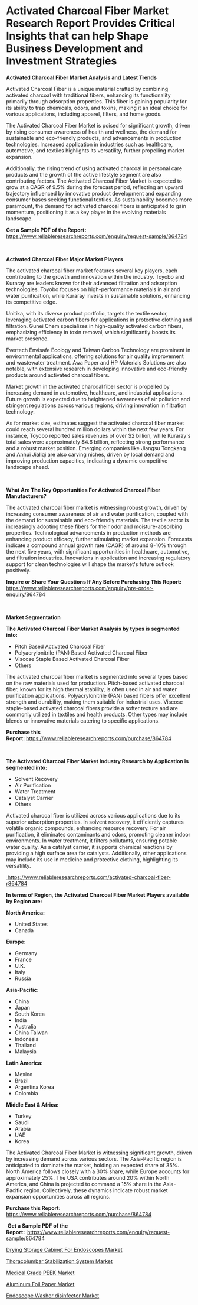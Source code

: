 <p><h1>Activated Charcoal Fiber Market Research Report Provides Critical Insights that can help Shape Business Development and Investment Strategies</h1></p><p><strong>Activated Charcoal Fiber Market Analysis and Latest Trends</strong></p>
<p><p>Activated Charcoal Fiber is a unique material crafted by combining activated charcoal with traditional fibers, enhancing its functionality primarily through adsorption properties. This fiber is gaining popularity for its ability to trap chemicals, odors, and toxins, making it an ideal choice for various applications, including apparel, filters, and home goods.</p><p>The Activated Charcoal Fiber Market is poised for significant growth, driven by rising consumer awareness of health and wellness, the demand for sustainable and eco-friendly products, and advancements in production technologies. Increased application in industries such as healthcare, automotive, and textiles highlights its versatility, further propelling market expansion. </p><p>Additionally, the rising trend of using activated charcoal in personal care products and the growth of the active lifestyle segment are also contributing factors. The Activated Charcoal Fiber Market is expected to grow at a CAGR of 9.5% during the forecast period, reflecting an upward trajectory influenced by innovative product development and expanding consumer bases seeking functional textiles. As sustainability becomes more paramount, the demand for activated charcoal fibers is anticipated to gain momentum, positioning it as a key player in the evolving materials landscape.</p></p>
<p><strong>Get a Sample PDF of the Report:&nbsp;</strong> <a href="https://www.reliableresearchreports.com/enquiry/request-sample/864784?utm_campaign=83&utm_medium=2&utm_source=Github&utm_content=ia&utm_term=10112024&utm_id=activated-charcoal-fiber">https://www.reliableresearchreports.com/enquiry/request-sample/864784</a></p>
<p>&nbsp;</p>
<p><strong>Activated Charcoal Fiber Major Market Players</strong></p>
<p><p>The activated charcoal fiber market features several key players, each contributing to the growth and innovation within the industry. Toyobo and Kuraray are leaders known for their advanced filtration and adsorption technologies. Toyobo focuses on high-performance materials in air and water purification, while Kuraray invests in sustainable solutions, enhancing its competitive edge.</p><p>Unitika, with its diverse product portfolio, targets the textile sector, leveraging activated carbon fibers for applications in protective clothing and filtration. Gunei Chem specializes in high-quality activated carbon fibers, emphasizing efficiency in toxin removal, which significantly boosts its market presence.</p><p>Evertech Envisafe Ecology and Taiwan Carbon Technology are prominent in environmental applications, offering solutions for air quality improvement and wastewater treatment. Awa Paper and HP Materials Solutions are also notable, with extensive research in developing innovative and eco-friendly products around activated charcoal fibers. </p><p>Market growth in the activated charcoal fiber sector is propelled by increasing demand in automotive, healthcare, and industrial applications. Future growth is expected due to heightened awareness of air pollution and stringent regulations across various regions, driving innovation in filtration technology.</p><p>As for market size, estimates suggest the activated charcoal fiber market could reach several hundred million dollars within the next few years. For instance, Toyobo reported sales revenues of over $2 billion, while Kuraray's total sales were approximately $4.6 billion, reflecting strong performance and a robust market position. Emerging companies like Jiangsu Tongkang and Anhui Jialiqi are also carving niches, driven by local demand and improving production capacities, indicating a dynamic competitive landscape ahead.</p></p>
<p>&nbsp;</p>
<p><strong>What Are The Key Opportunities For Activated Charcoal Fiber Manufacturers?</strong></p>
<p><p>The activated charcoal fiber market is witnessing robust growth, driven by increasing consumer awareness of air and water purification, coupled with the demand for sustainable and eco-friendly materials. The textile sector is increasingly adopting these fibers for their odor and moisture-absorbing properties. Technological advancements in production methods are enhancing product efficacy, further stimulating market expansion. Forecasts indicate a compound annual growth rate (CAGR) of around 8-10% through the next five years, with significant opportunities in healthcare, automotive, and filtration industries. Innovations in application and increasing regulatory support for clean technologies will shape the market's future outlook positively.</p></p>
<p><strong>Inquire or Share Your Questions If Any Before Purchasing This Report:</strong> <a href="https://www.reliableresearchreports.com/enquiry/pre-order-enquiry/864784?utm_campaign=83&utm_medium=2&utm_source=Github&utm_content=ia&utm_term=10112024&utm_id=activated-charcoal-fiber">https://www.reliableresearchreports.com/enquiry/pre-order-enquiry/864784</a></p>
<p>&nbsp;</p>
<p><strong>Market Segmentation</strong></p>
<p><strong>The Activated Charcoal Fiber Market Analysis by types is segmented into:</strong></p>
<p><ul><li>Pitch Based Activated Charcoal Fiber</li><li>Polyacrylonitrile (PAN) Based Activated Charcoal Fiber</li><li>Viscose Staple Based Activated Charcoal Fiber</li><li>Others</li></ul></p>
<p><p>The activated charcoal fiber market is segmented into several types based on the raw materials used for production. Pitch-based activated charcoal fiber, known for its high thermal stability, is often used in air and water purification applications. Polyacrylonitrile (PAN) based fibers offer excellent strength and durability, making them suitable for industrial uses. Viscose staple-based activated charcoal fibers provide a softer texture and are commonly utilized in textiles and health products. Other types may include blends or innovative materials catering to specific applications.</p></p>
<p><strong>Purchase this Report:&nbsp;</strong><a href="https://www.reliableresearchreports.com/purchase/864784?utm_campaign=83&utm_medium=2&utm_source=Github&utm_content=ia&utm_term=10112024&utm_id=activated-charcoal-fiber">https://www.reliableresearchreports.com/purchase/864784</a></p>
<p>&nbsp;</p>
<p><strong>The Activated Charcoal Fiber Market Industry Research by Application is segmented into:</strong></p>
<p><ul><li>Solvent Recovery</li><li>Air Purification</li><li>Water Treatment</li><li>Catalyst Carrier</li><li>Others</li></ul></p>
<p><p>Activated charcoal fiber is utilized across various applications due to its superior adsorption properties. In solvent recovery, it efficiently captures volatile organic compounds, enhancing resource recovery. For air purification, it eliminates contaminants and odors, promoting cleaner indoor environments. In water treatment, it filters pollutants, ensuring potable water quality. As a catalyst carrier, it supports chemical reactions by providing a high surface area for catalysts. Additionally, other applications may include its use in medicine and protective clothing, highlighting its versatility.</p></p>
<p><a href="https://www.reliableresearchreports.com/activated-charcoal-fiber-r864784?utm_campaign=83&utm_medium=2&utm_source=Github&utm_content=ia&utm_term=10112024&utm_id=activated-charcoal-fiber">&nbsp;https://www.reliableresearchreports.com/activated-charcoal-fiber-r864784</a></p>
<p><strong>In terms of Region, the Activated Charcoal Fiber Market Players available by Region are:</strong></p>
<p>
    <p> <strong> North America: </strong>
        <ul>
            <li>United States</li>
            <li>Canada</li>
        </ul>
        </p> 
    <p> <strong> Europe: </strong>
        <ul>
            <li>Germany</li>
            <li>France</li>
            <li>U.K.</li>
            <li>Italy</li>
            <li>Russia</li>
        </ul>
        </p> 
    <p> <strong> Asia-Pacific: </strong>
        <ul>
            <li>China</li>
            <li>Japan</li>
            <li>South Korea</li>
            <li>India</li>
            <li>Australia</li>
            <li>China Taiwan</li>
            <li>Indonesia</li>
            <li>Thailand</li>
            <li>Malaysia</li>
        </ul>
        </p> 
    <p> <strong> Latin America: </strong>
        <ul>
            <li>Mexico</li>
            <li>Brazil</li>
            <li>Argentina Korea</li>
            <li>Colombia</li>
        </ul>
        </p> 
    <p> <strong> Middle East & Africa: </strong>
        <ul>
            <li>Turkey</li>
            <li>Saudi</li>
            <li>Arabia</li>
            <li>UAE</li>
            <li>Korea</li>
        </ul>
    </p>
    </p>
<p><p>The Activated Charcoal Fiber Market is witnessing significant growth, driven by increasing demand across various sectors. The Asia-Pacific region is anticipated to dominate the market, holding an expected share of 35%. North America follows closely with a 30% share, while Europe accounts for approximately 25%. The USA contributes around 20% within North America, and China is projected to command a 15% share in the Asia-Pacific region. Collectively, these dynamics indicate robust market expansion opportunities across all regions.</p></p>
<p><strong>Purchase this Report: </strong><a href="https://www.reliableresearchreports.com/purchase/864784?utm_campaign=83&utm_medium=2&utm_source=Github&utm_content=ia&utm_term=10112024&utm_id=activated-charcoal-fiber">https://www.reliableresearchreports.com/purchase/864784</a></p>
<p>&nbsp;<strong>Get a Sample PDF of the Report:&nbsp;&nbsp;</strong><a href="https://www.reliableresearchreports.com/enquiry/request-sample/864784?utm_campaign=83&utm_medium=2&utm_source=Github&utm_content=ia&utm_term=10112024&utm_id=activated-charcoal-fiber">https://www.reliableresearchreports.com/enquiry/request-sample/864784</a></p>
<p><strong></strong></p>
<p><p><a href="https://issuu.com/reportprime-2/docs/drying-storage-cabinet-for-endoscop_852390c2f89bac?utm_campaign=83&utm_medium=2&utm_source=Github&utm_content=ia&utm_term=10112024&utm_id=activated-charcoal-fiber">Drying Storage Cabinet For Endoscopes Market</a></p><p><a href="https://www.linkedin.com/pulse/strategic-market-insights-global-thoracolumbar-stabilization-huiae?utm_campaign=83&utm_medium=2&utm_source=Github&utm_content=ia&utm_term=10112024&utm_id=activated-charcoal-fiber">Thoracolumbar Stabilization System Market</a></p><p><a href="https://www.linkedin.com/pulse/global-medical-grade-peek-market-analysis-trends-forecasts-3sgqe?utm_campaign=83&utm_medium=2&utm_source=Github&utm_content=ia&utm_term=10112024&utm_id=activated-charcoal-fiber">Medical Grade PEEK Market</a></p><p><a href="https://github.com/avilarotedlowkog/Market-Research-Report-List-1/blob/main/aluminum-foil-paper-market.md?utm_campaign=83&utm_medium=2&utm_source=Github&utm_content=ia&utm_term=10112024&utm_id=activated-charcoal-fiber">Aluminum Foil Paper Market</a></p><p><a href="https://issuu.com/reportprime-2/docs/endoscope-washer-disinfector-market_28ecab8f111409?utm_campaign=83&utm_medium=2&utm_source=Github&utm_content=ia&utm_term=10112024&utm_id=activated-charcoal-fiber">Endoscope Washer disinfector Market</a></p></p>